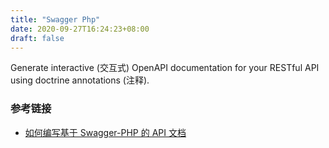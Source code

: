 ```yaml
---
title: "Swagger Php"
date: 2020-09-27T16:24:23+08:00
draft: false
---
```


Generate interactive (交互式) OpenAPI documentation for your RESTful API using doctrine annotations (注释).

### 参考链接 

- [如何编写基于 Swagger-PHP 的 API 文档
](https://learnku.com/laravel/t/7430/how-to-write-api-documents-based-on-swagger-php)